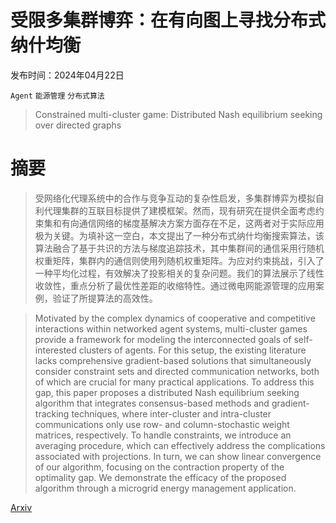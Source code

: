 # 受限多集群博弈：在有向图上寻找分布式纳什均衡

发布时间：2024年04月22日

`Agent` `能源管理` `分布式算法`

> Constrained multi-cluster game: Distributed Nash equilibrium seeking over directed graphs

# 摘要

> 受网络化代理系统中的合作与竞争互动的复杂性启发，多集群博弈为模拟自利代理集群的互联目标提供了建模框架。然而，现有研究在提供全面考虑约束集和有向通信网络的梯度基解决方案方面存在不足，这两者对于实际应用极为关键。为填补这一空白，本文提出了一种分布式纳什均衡搜索算法，该算法融合了基于共识的方法与梯度追踪技术，其中集群间的通信采用行随机权重矩阵，集群内的通信则使用列随机权重矩阵。为应对约束挑战，引入了一种平均化过程，有效解决了投影相关的复杂问题。我们的算法展示了线性收敛性，重点分析了最优性差距的收缩特性。通过微电网能源管理的应用案例，验证了所提算法的高效性。

> Motivated by the complex dynamics of cooperative and competitive interactions within networked agent systems, multi-cluster games provide a framework for modeling the interconnected goals of self-interested clusters of agents. For this setup, the existing literature lacks comprehensive gradient-based solutions that simultaneously consider constraint sets and directed communication networks, both of which are crucial for many practical applications. To address this gap, this paper proposes a distributed Nash equilibrium seeking algorithm that integrates consensus-based methods and gradient-tracking techniques, where inter-cluster and intra-cluster communications only use row- and column-stochastic weight matrices, respectively. To handle constraints, we introduce an averaging procedure, which can effectively address the complications associated with projections. In turn, we can show linear convergence of our algorithm, focusing on the contraction property of the optimality gap. We demonstrate the efficacy of the proposed algorithm through a microgrid energy management application.

[Arxiv](https://arxiv.org/abs/2404.14554)